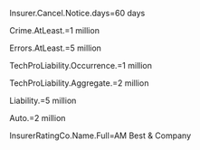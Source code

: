 Insurer.Cancel.Notice.days=60 days

Crime.AtLeast.$=$1 million

Errors.AtLeast.$=$5 million

TechProLiability.Occurrence.$=$1 million

TechProLiability.Aggregate.$=$2 million

Liability.$=$5 million

Auto.$=$2 million

InsurerRatingCo.Name.Full=AM Best & Company

